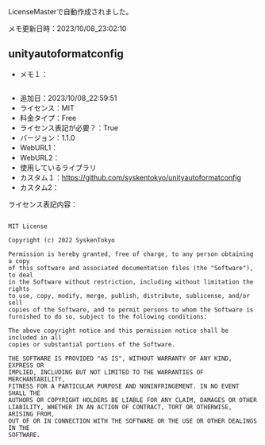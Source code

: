 LicenseMasterで自動作成されました。

メモ更新日時：2023/10/08_23:02:10

## unityautoformatconfig 

* メモ１：

```

```

* 追加日：2023/10/08_22:59:51
* ライセンス：MIT
* 料金タイプ：Free
* ライセンス表記が必要？：True
* バージョン：1.1.0
* WebURL1：
* WebURL2：
* 使用しているライブラリ
* カスタム１：https://github.com/syskentokyo/unityautoformatconfig
* カスタム2：


ライセンス表記内容：

```

MIT License

Copyright (c) 2022 SyskenTokyo

Permission is hereby granted, free of charge, to any person obtaining a copy
of this software and associated documentation files (the "Software"), to deal
in the Software without restriction, including without limitation the rights
to use, copy, modify, merge, publish, distribute, sublicense, and/or sell
copies of the Software, and to permit persons to whom the Software is
furnished to do so, subject to the following conditions:

The above copyright notice and this permission notice shall be included in all
copies or substantial portions of the Software.

THE SOFTWARE IS PROVIDED "AS IS", WITHOUT WARRANTY OF ANY KIND, EXPRESS OR
IMPLIED, INCLUDING BUT NOT LIMITED TO THE WARRANTIES OF MERCHANTABILITY,
FITNESS FOR A PARTICULAR PURPOSE AND NONINFRINGEMENT. IN NO EVENT SHALL THE
AUTHORS OR COPYRIGHT HOLDERS BE LIABLE FOR ANY CLAIM, DAMAGES OR OTHER
LIABILITY, WHETHER IN AN ACTION OF CONTRACT, TORT OR OTHERWISE, ARISING FROM,
OUT OF OR IN CONNECTION WITH THE SOFTWARE OR THE USE OR OTHER DEALINGS IN THE
SOFTWARE.

```
